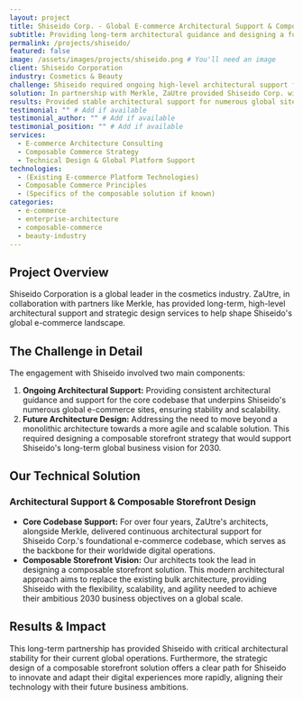 ```yaml
---
layout: project
title: Shiseido Corp. - Global E-commerce Architectural Support & Composable Strategy
subtitle: Providing long-term architectural guidance and designing a future-ready composable storefront solution for a global cosmetics leader.
permalink: /projects/shiseido/
featured: false
image: /assets/images/projects/shiseido.png # You'll need an image
client: Shiseido Corporation
industry: Cosmetics & Beauty
challenge: Shiseido required ongoing high-level architectural support for their global core e-commerce codebase and needed a forward-thinking strategy to evolve their digital presence towards a more flexible, composable architecture to meet future business goals.
solution: In partnership with Merkle, ZaUtre provided Shiseido Corp. with over 4 years of architectural support for their core codebase. ZaUtre architects also designed a composable storefront solution to replace the bulk architecture, aligning with Shiseido's 2030 global business vision.
results: Provided stable architectural support for numerous global sites and delivered a strategic design for a next-generation composable storefront, enabling Shiseido to pursue their long-term digital transformation goals.
testimonial: "" # Add if available
testimonial_author: "" # Add if available
testimonial_position: "" # Add if available
services:
  - E-commerce Architecture Consulting
  - Composable Commerce Strategy
  - Technical Design & Global Platform Support
technologies:
  - (Existing E-commerce Platform Technologies)
  - Composable Commerce Principles
  - (Specifics of the composable solution if known)
categories:
  - e-commerce
  - enterprise-architecture
  - composable-commerce
  - beauty-industry
---
```


## Project Overview

Shiseido Corporation is a global leader in the cosmetics industry. ZaUtre, in collaboration with partners like Merkle, has provided long-term, high-level architectural support and strategic design services to help shape Shiseido's global e-commerce landscape.

## The Challenge in Detail

The engagement with Shiseido involved two main components:
1.  **Ongoing Architectural Support:** Providing consistent architectural guidance and support for the core codebase that underpins Shiseido's numerous global e-commerce sites, ensuring stability and scalability.
2.  **Future Architecture Design:** Addressing the need to move beyond a monolithic architecture towards a more agile and scalable solution. This required designing a composable storefront strategy that would support Shiseido's long-term global business vision for 2030.

## Our Technical Solution

### Architectural Support & Composable Storefront Design

- **Core Codebase Support:** For over four years, ZaUtre's architects, alongside Merkle, delivered continuous architectural support for Shiseido Corp.'s foundational e-commerce codebase, which serves as the backbone for their worldwide digital operations.
- **Composable Storefront Vision:** Our architects took the lead in designing a composable storefront solution. This modern architectural approach aims to replace the existing bulk architecture, providing Shiseido with the flexibility, scalability, and agility needed to achieve their ambitious 2030 business objectives on a global scale.

## Results & Impact

This long-term partnership has provided Shiseido with critical architectural stability for their current global operations. Furthermore, the strategic design of a composable storefront solution offers a clear path for Shiseido to innovate and adapt their digital experiences more rapidly, aligning their technology with their future business ambitions.